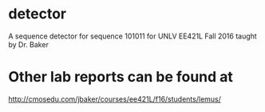 # detector
A sequence detector for sequence 101011 for UNLV EE421L Fall 2016 taught by Dr. Baker 

# Other lab reports can be found at
http://cmosedu.com/jbaker/courses/ee421L/f16/students/lemus/
